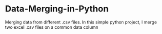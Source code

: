 # Data-Merging-in-Python 
Merging data from different .csv files. 
In this simple python project, I merge two excel .csv files on a common data column
